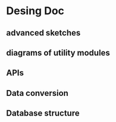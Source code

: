 # Desing Doc

## advanced sketches

## diagrams of utility modules

## APIs

## Data conversion

## Database structure
